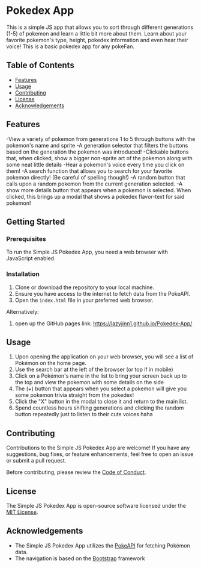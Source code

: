 # Pokedex App

This is a simple JS app that allows you to sort through different generations (1-5) of pokemon and learn a little bit more about them.
Learn about your favorite pokemon's type, height, pokedex information and even hear their voice! This is a basic pokedex app for 
any pokeFan.

## Table of Contents

- [Features](#features)
- [Usage](#usage)
- [Contributing](#contributing)
- [License](#license)
- [Acknowledgements](#acknowledgements)


## Features

-View a variety of pokemon from generations 1 to 5 through buttons with the pokemon's name and sprite
-A generation selector that filters the buttons based on the generation the pokemon was introduced!
-Clickable buttons that, when clicked, show a bigger non-sprite art of the pokemon along with some neat little details
-Hear a pokemon's voice every time you click on them!
-A search function that allows you to search for your favorite pokemon directly! (Be careful of spelling though!)
-A random button that calls upon a random pokemon from the current generation selected.
-A show more details button that appears when a pokemon is selected. When clicked, this brings up a modal that shows a pokedex flavor-text for said pokemon!

## Getting Started

### Prerequisites

To run the Simple JS Pokedex App, you need a web browser with JavaScript enabled.

### Installation

1. Clone or download the repository to your local machine.
2. Ensure you have access to the internet to fetch data from the PokeAPI.
3. Open the `index.html` file in your preferred web browser.

Alternatively:
1. open up the GitHub pages link: https://lazyjinn1.github.io/Pokedex-App/

## Usage

1. Upon opening the application on your web browser, you will see a list of Pokémon on the home page.
2. Use the search bar at the left of the browser (or top if in mobile)
3. Click on a Pokémon's name in the list to bring your screen back up to the top and view the pokemon with some details on the side
4. The (+) button that appears when you select a pokemon will give you some pokemon trivia straight from the pokedex!
5. Click the "X" button in the modal to close it and return to the main list.
6. Spend countless hours shifting generations and clicking the random button repeatedly just to listen to their cute voices haha

## Contributing

Contributions to the Simple JS Pokedex App are welcome! If you have any suggestions, bug fixes, or feature enhancements, feel free to open an issue or submit a pull request.

Before contributing, please review the [Code of Conduct](CODE_OF_CONDUCT.md).

## License

The Simple JS Pokedex App is open-source software licensed under the [MIT License](LICENSE).

## Acknowledgements

- The Simple JS Pokedex App utilizes the [PokeAPI](https://pokeapi.co/) for fetching Pokémon data.
- The navigation is based on the [Bootstrap](https://getbootstrap.com/) framework